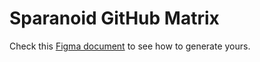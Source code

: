 # Sparanoid GitHub Matrix

Check this [Figma document](https://www.figma.com/community/file/779038227604822348) to see how to generate yours.
